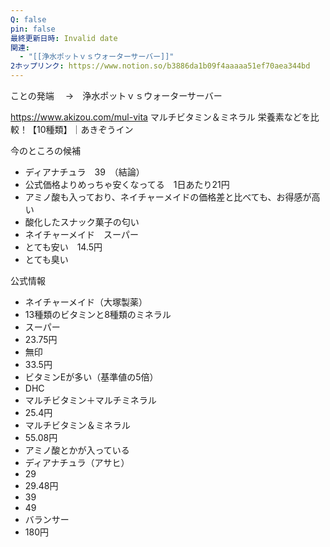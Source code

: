 ```yaml
---
Q: false
pin: false
最終更新日時: Invalid date
関連:
  - "[[浄水ポットｖｓウォーターサーバー]]"
2ホップリンク: https://www.notion.so/b3886da1b09f4aaaaa51ef70aea344bd
---
```

  

  

ことの発端 　→　浄水ポットｖｓウォーターサーバー

https://www.akizou.com/mul-vita マルチビタミン＆ミネラル 栄養素などを比較！【10種類】｜あきぞうイン

今のところの候補

- ディアナチュラ　39　（結論）  
- 公式価格よりめっちゃ安くなってる　1日あたり21円  
- アミノ酸も入っており、ネイチャーメイドの価格差と比べても、お得感が高い  
- 酸化したスナック菓子の匂い  
- ネイチャーメイド　スーパー  
- とても安い　14.5円  
- とても臭い  

公式情報

- ネイチャーメイド（大塚製薬）  
- 13種類のビタミンと8種類のミネラル  
- スーパー  
- 23.75円  
- 無印  
- 33.5円  
- ビタミンEが多い（基準値の5倍）  
- DHC  
- マルチビタミン＋マルチミネラル  
- 25.4円  
- マルチビタミン＆ミネラル  
- 55.08円  
- アミノ酸とかが入っている  
- ディアナチュラ（アサヒ）  
- 29  
- 29.48円  
- 39  
- 49  
- バランサー  
- 180円